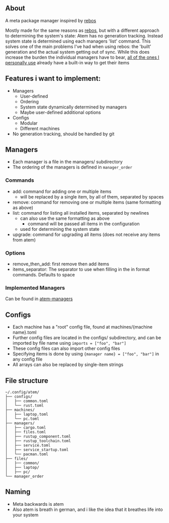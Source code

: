 ## About
A meta package manager inspired by [rebos](https://gitlab.com/Oglo12/rebos)

Mostly made for the same reasons as [rebos](https://gitlab.com/Oglo12/rebos), but with a different approach to determining the system's state:
Atem has no generation tracking. Instead system state is determined using each managers 'list' command.
This solves one of the main problems I've had when using rebos: the 'built' generation and the actual system getting out of sync.
While this does increase the burden the individual managers have to bear, [all of the ones I personally use](https://github.com/jullanggit/atem-managers) already have a built-in way to get their items

## Features i want to implement:
  - Managers
    - User-defined
    - Ordering
    - System state dynamically determined by managers
    - Maybe user-defined additional options
  - Configs
    - Modular
    - Different machines
  - No generation tracking, should be handled by git

## Managers
- Each manager is a file in the managers/ subdirectory
- The ordering of the managers is defined in `manager_order`
### Commands
- add: command for adding one or multiple items
  - <item> will be replaced by a single item, <items> by all of them, separated by spaces
- remove: command for removing one or multiple items (same formatting as above)
- list: command for listing all installed items, separated by newlines
  - can also use the same formatting as above
    - command will be passed all items in the configuration
  - used for determining the system state
- upgrade: command for upgrading all items (does not receive any items from atem)
### Options
- remove_then_add: first remove then add items
- items_separator: The separator to use when filling in the <items> in format commands. Defaults to space
### Implemented Managers
Can be found in [atem-managers](https://github.com/jullanggit/atem-managers)

## Configs
- Each machine has a "root" config file, found at machines/{machine name}.toml
- Further config files are located in the configs/ subdirectory, and can be imported by file name using `imports = ["foo", "bar"]`
- These config files can also import other config files
- Specifying items is done by using `{manager name} = ["foo", "bar"]` in any config file
- All arrays can also be replaced by single-item strings

## File structure
```
~/.config/atem/
├── configs/
│   ├── common.toml
│   └── rust.toml
├── machines/
│   ├── laptop.toml
│   └── pc.toml
├── managers/
│   ├── cargo.toml
│   ├── files.toml
│   ├── rustup_component.toml
│   ├── rustup_toolchain.toml
│   ├── service.toml
│   ├── service_startup.toml
│   └── pacman.toml
├── files/
│   ├── common/
│   ├── laptop/
│   ├── pc/
└── manager_order
```

## Naming
- Meta backwards is atem
- Also atem is breath in german, and i like the idea that it breathes life into your system
